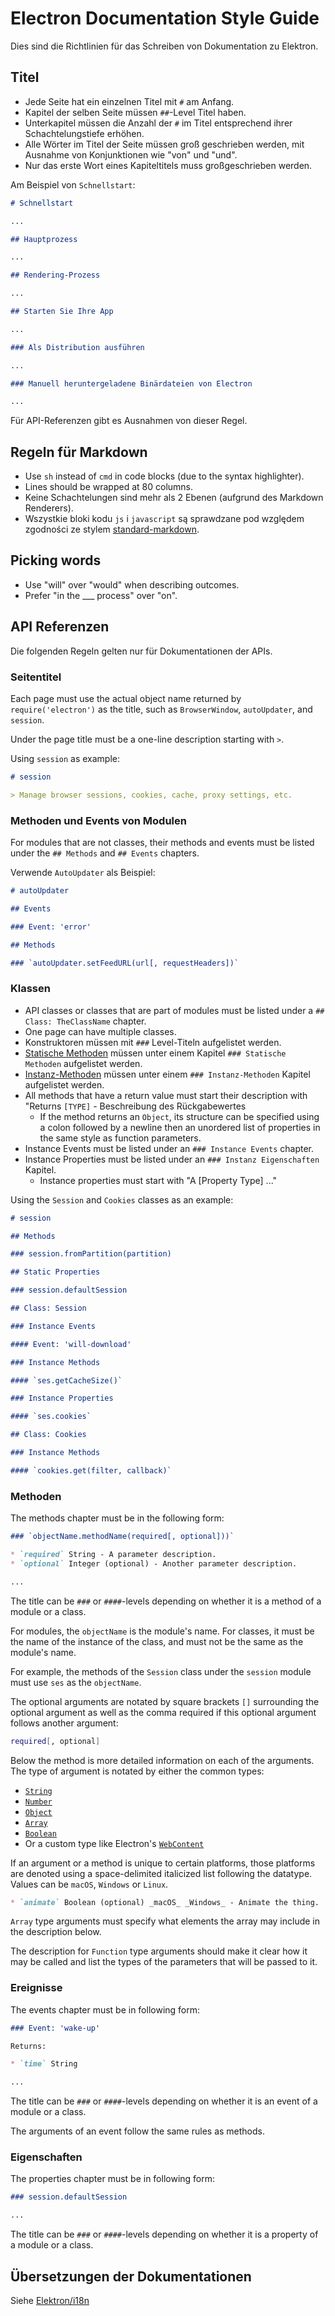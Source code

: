 # Electron Documentation Style Guide

Dies sind die Richtlinien für das Schreiben von Dokumentation zu Elektron.

## Titel

* Jede Seite hat ein einzelnen Titel mit `#` am Anfang.
* Kapitel der selben Seite müssen `##`-Level Titel haben.
* Unterkapitel müssen die Anzahl der `#` im Titel entsprechend ihrer Schachtelungstiefe erhöhen.
* Alle Wörter im Titel der Seite müssen groß geschrieben werden, mit Ausnahme von Konjunktionen wie "von" und "und".
* Nur das erste Wort eines Kapiteltitels muss großgeschrieben werden.

Am Beispiel von `Schnellstart`:

```markdown
# Schnellstart

...

## Hauptprozess

...

## Rendering-Prozess

...

## Starten Sie Ihre App

...

### Als Distribution ausführen

...

### Manuell heruntergeladene Binärdateien von Electron

...
```

Für API-Referenzen gibt es Ausnahmen von dieser Regel.

## Regeln für Markdown

* Use `sh` instead of `cmd` in code blocks (due to the syntax highlighter).
* Lines should be wrapped at 80 columns.
* Keine Schachtelungen sind mehr als 2 Ebenen (aufgrund des Markdown Renderers).
* Wszystkie bloki kodu `js` i `javascript` są sprawdzane pod względem zgodności ze stylem [standard-markdown](http://npm.im/standard-markdown).

## Picking words

* Use "will" over "would" when describing outcomes.
* Prefer "in the ___ process" over "on".

## API Referenzen

Die folgenden Regeln gelten nur für Dokumentationen der APIs.

### Seitentitel

Each page must use the actual object name returned by `require('electron')` as the title, such as `BrowserWindow`, `autoUpdater`, and `session`.

Under the page title must be a one-line description starting with `>`.

Using `session` as example:

```markdown
# session

> Manage browser sessions, cookies, cache, proxy settings, etc.
```

### Methoden und Events von Modulen

For modules that are not classes, their methods and events must be listed under the `## Methods` and `## Events` chapters.

Verwende `AutoUpdater` als Beispiel:

```markdown
# autoUpdater

## Events

### Event: 'error'

## Methods

### `autoUpdater.setFeedURL(url[, requestHeaders])`
```

### Klassen

* API classes or classes that are part of modules must be listed under a `## Class: TheClassName` chapter.
* One page can have multiple classes.
* Konstruktoren müssen mit `###` Level-Titeln aufgelistet werden.
* [Statische Methoden](https://developer.mozilla.org/en-US/docs/Web/JavaScript/Reference/Classes/static) müssen unter einem Kapitel `### Statische Methoden` aufgelistet werden.
* [Instanz-Methoden](https://developer.mozilla.org/en-US/docs/Web/JavaScript/Reference/Classes#Prototype_methods) müssen unter einem `### Instanz-Methoden` Kapitel aufgelistet werden.
* All methods that have a return value must start their description with "Returns `[TYPE]` - Beschreibung des Rückgabewertes 
  * If the method returns an `Object`, its structure can be specified using a colon followed by a newline then an unordered list of properties in the same style as function parameters.
* Instance Events must be listed under an `### Instance Events` chapter.
* Instance Properties must be listed under an `### Instanz Eigenschaften` Kapitel. 
  * Instance properties must start with "A [Property Type] ..."

Using the `Session` and `Cookies` classes as an example:

```markdown
# session

## Methods

### session.fromPartition(partition)

## Static Properties

### session.defaultSession

## Class: Session

### Instance Events

#### Event: 'will-download'

### Instance Methods

#### `ses.getCacheSize()`

### Instance Properties

#### `ses.cookies`

## Class: Cookies

### Instance Methods

#### `cookies.get(filter, callback)`
```

### Methoden

The methods chapter must be in the following form:

```markdown
### `objectName.methodName(required[, optional]))`

* `required` String - A parameter description.
* `optional` Integer (optional) - Another parameter description.

...
```

The title can be `###` or `####`-levels depending on whether it is a method of a module or a class.

For modules, the `objectName` is the module's name. For classes, it must be the name of the instance of the class, and must not be the same as the module's name.

For example, the methods of the `Session` class under the `session` module must use `ses` as the `objectName`.

The optional arguments are notated by square brackets `[]` surrounding the optional argument as well as the comma required if this optional argument follows another argument:

```sh
required[, optional]
```

Below the method is more detailed information on each of the arguments. The type of argument is notated by either the common types:

* [`String`](https://developer.mozilla.org/en-US/docs/Web/JavaScript/Reference/Global_Objects/String)
* [`Number`](https://developer.mozilla.org/en-US/docs/Web/JavaScript/Reference/Global_Objects/Number)
* [`Object`](https://developer.mozilla.org/en-US/docs/Web/JavaScript/Reference/Global_Objects/Object)
* [`Array`](https://developer.mozilla.org/en-US/docs/Web/JavaScript/Reference/Global_Objects/Array)
* [`Boolean`](https://developer.mozilla.org/en-US/docs/Web/JavaScript/Reference/Global_Objects/Boolean)
* Or a custom type like Electron's [`WebContent`](api/web-contents.md)

If an argument or a method is unique to certain platforms, those platforms are denoted using a space-delimited italicized list following the datatype. Values can be `macOS`, `Windows` or `Linux`.

```markdown
* `animate` Boolean (optional) _macOS_ _Windows_ - Animate the thing.
```

`Array` type arguments must specify what elements the array may include in the description below.

The description for `Function` type arguments should make it clear how it may be called and list the types of the parameters that will be passed to it.

### Ereignisse

The events chapter must be in following form:

```markdown
### Event: 'wake-up'

Returns:

* `time` String

...
```

The title can be `###` or `####`-levels depending on whether it is an event of a module or a class.

The arguments of an event follow the same rules as methods.

### Eigenschaften

The properties chapter must be in following form:

```markdown
### session.defaultSession

...
```

The title can be `###` or `####`-levels depending on whether it is a property of a module or a class.

## Übersetzungen der Dokumentationen

Siehe [Elektron/i18n](https://github.com/electron/i18n#readme)